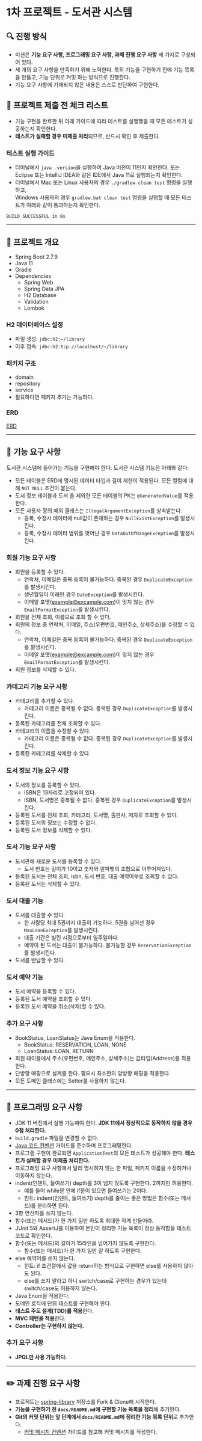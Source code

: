 # 1차 프로젝트 - 도서관 시스템

## 🔍 진행 방식

- 미션은 **기능 요구 사항, 프로그래밍 요구 사항, 과제 진행 요구 사항** 세 가지로 구성되어 있다.
- 세 개의 요구 사항을 만족하기 위해 노력한다. 특히 기능을 구현하기 전에 기능 목록을 만들고, 기능 단위로 커밋 하는 방식으로 진행한다.
- 기능 요구 사항에 기재되지 않은 내용은 스스로 판단하여 구현한다.

## 🚨 프로젝트 제출 전 체크 리스트

- 기능 구현을 완료한 뒤 아래 가이드에 따라 테스트를 실행했을 때 모든 테스트가 성공하는지 확인한다.
- **테스트가 실패할 경우 미제출 처리**되므로, 반드시 확인 후 제출한다.

### 테스트 실행 가이드

- 터미널에서 `java -version`을 실행하여 Java 버전이 11인지 확인한다. 또는 Eclipse 또는 IntelliJ IDEA와 같은 IDE에서 Java 11로 실행되는지 확인한다.
- 터미널에서 Mac 또는 Linux 사용자의 경우 `./gradlew clean test` 명령을 실행하고,   
  Windows 사용자의 경우  `gradlew.bat clean test` 명령을 실행할 때 모든 테스트가 아래와 같이 통과하는지 확인한다.

```
BUILD SUCCESSFUL in 0s
```

---

## 🎯 프로젝트 개요

- Spring Boot 2.7.9
- Java 11
- Gradle
- Dependencies
  - Spring Web
  - Spring Data JPA
  - H2 Database
  - Validation
  - Lombok

### H2 데이터베이스 설정

- 파일 생성: `jdbc:h2:~/library`
- 이후 접속: `jdbc:h2:tcp://localhost/~/library`

### 패키지 구조

- domain
- repository
- service
- 필요하다면 패키지 추가는 가능하다.

### ERD
[ERD](https://www.erdcloud.com/d/9j2ZL2bnLWmcc99dm)

---

## 🚀 기능 요구 사항

도서관 시스템에 들어가는 기능을 구현해야 한다. 도서관 시스템 기능은 아래와 같다.

- 모든 테이블은 ERD에 명시된 데이터 타입과 길이 제한이 적용된다. 모든 컬럼에 대해 `NOT NULL` 조건이 붙는다. 
- 도서 정보 테이블과 도서 을 제외한 모든 테이블의 PK는 `@GeneratedValue`를 적용한다.
- 모든 사용자 정의 예외 클래스는 `IllegalArgumentException`를 상속받는다.
  - 등록, 수정시 데이터에 null값이 존재하는 경우 `NullExistException`를 발생시킨다.
  - 등록, 수정시 데이터 범위를 벗어난 경우 `DataOutOfRangeException`를 발생시킨다.
### 회원 기능 요구 사항

- 회원을 등록할 수 있다.
  - 연락처, 이메일은 중복 등록이 불가능하다. 중복된 경우 `DuplicateException`를 발생시킨다.
  - 생년월일이 미래인 경우 `DateException`를 발생시킨다.
  - 이메일 포멧(example@excample.com)이 맞지 않는 경우 `EmailFormatException`를 발생시킨다. 
- 회원을 전체 조회, 이름으로 조회 할 수 있다.
- 회원의 정보 중 연락처, 이메일, 주소(우편번호, 메인주소, 상세주소)를 수정할 수 있다.
  - 연락처, 이메일은 중복 등록이 불가능하다. 중복된 경우 `DuplicateException`를 발생시킨다.
  - 이메일 포멧(example@excample.com)이 맞지 않는 경우 `EmailFormatException`를 발생시킨다.
- 회원 정보를 삭제할 수 있다.

### 카테고리 기능 요구 사항

- 카테고리를 추가할 수 있다.
  - 카테고리 이름은 중복될 수 없다. 중복된 경우 `DuplicateException`를 발생시킨다.
- 등록된 카테고리를 전체 조회할 수 있다.
- 카테고리의 이름을 수정할 수 있다.
  - 카테고리 이름은 중복될 수 없다. 중복된 경우 `DuplicateException`를 발생시킨다.
- 등록된 카테고리를 삭제할 수 있다.

### 도서 정보 기능 요구 사항

- 도서의 정보를 등록할 수 있다.
  - ISBN은 13자리로 고정되어 있다.
  - ISBN, 도서명은 중복될 수 없다. 중복된 경우 `DuplicateException`를 발생시킨다.
- 등록된 도서를 전체 조회, 카테고리, 도서명, 출판사, 저자로 조회할 수 있다.
- 등록된 도서의 정보는 수정할 수 없다.
- 등록된 도서 정보를 삭제할 수 있다.

### 도서 기능 요구 사항

- 도서관에 새로운 도서를 등록할 수 있다.
  - 도서 번호는 길이가 10이고 숫자와 알파벳의 조합으로 이루어져있다.
- 등록된 도서는 전체 조회, isbn, 도서 번호, 대출 예약여부로 조회할 수 있다.
- 등록된 도서는 삭제할 수 있다.

### 도서 대출 기능

- 도서를 대출할 수 있다.
  - 한 사람당 최대 5권까지 대출이 가능하다. 5권을 넘어선 경우 `MaxLoanException`를 발생시킨다.
  - 대출 기간은 빌린 시점으로부터 일주일이다.
  - 예약이 된 도서는 대출이 불가능하다. 불가능할 경우 `ReservationException`를 발생시킨다. 
- 도서를 반납할 수 있다.

### 도서 예약 기능

- 도서 예약을 등록할 수 있다.
- 등록된 도서 예약을 조회할 수 있다.
- 등록된 도서 예약을 취소(삭제)할 수 있다.

### 추가 요구 사항

- BookStatus, LoanStatus는 Java Enum을 적용한다.
  - BookStatus: RESERVATION, LOAN, NONE
  - LoanStatus: LOAN, RETURN
- 회원 테이블에서 주소(우편번호, 메인주소, 상세주소)는 값타입(Address)를 적용한다.
- 단방향 매핑으로 설계를 한다. 필요시 최소한의 양방향 매핑을 적용한다.
- 모든 도메인 클래스에는 Setter를 사용하지 않는다. 

---

## 🎯 프로그래밍 요구 사항

- JDK 11 버전에서 실행 가능해야 한다. **JDK 11에서 정상적으로 동작하지 않을 경우 0점 처리한다.**
- `build.gradle` 파일을 변경할 수 없다.
- [Java 코드 컨벤션](https://github.com/woowacourse/woowacourse-docs/tree/master/styleguide/java) 가이드를 준수하며 프로그래밍한다.
- 프로그램 구현이 완료되면 `ApplicationTest`의 모든 테스트가 성공해야 한다. **테스트가 실패할 경우 미제출 처리한다.**
- 프로그래밍 요구 사항에서 달리 명시하지 않는 한 파일, 패키지 이름을 수정하거나 이동하지 않는다.
- indent(인덴트, 들여쓰기) depth를 3이 넘지 않도록 구현한다. 2까지만 허용한다.
    - 예를 들어 while문 안에 if문이 있으면 들여쓰기는 2이다.
    - 힌트: indent(인덴트, 들여쓰기) depth를 줄이는 좋은 방법은 함수(또는 메서드)를 분리하면 된다.
- 3항 연산자를 쓰지 않는다.
- 함수(또는 메서드)가 한 가지 일만 하도록 최대한 작게 만들어라.
- JUnit 5와 AssertJ를 이용하여 본인이 정리한 기능 목록이 정상 동작함을 테스트 코드로 확인한다.
- 함수(또는 메서드)의 길이가 15라인을 넘어가지 않도록 구현한다.
  - 함수(또는 메서드)가 한 가지 일만 잘 하도록 구현한다.
- else 예약어를 쓰지 않는다.
  - 힌트: if 조건절에서 값을 return하는 방식으로 구현하면 else를 사용하지 않아도 된다.
  - else를 쓰지 말라고 하니 switch/case로 구현하는 경우가 있는데 switch/case도 허용하지 않는다.
- Java Enum을 적용한다.
- 도메인 로직에 단위 테스트를 구현해야 한다.
- **테스트 주도 설계(TDD)를 적용**한다.
- **MVC 패턴을 적용**한다.
- **Controller는 구현하지 않는다.**

### 추가 요구 사항

- **JPQL만 사용 가능하다.**

---

## ✏️ 과제 진행 요구 사항

- 프로젝트는 [spring-library](https://github.com/Chaos0103/spring-library) 저장소를 Fork & Clone해 시작한다.
- **기능을 구현하기 전 `docs/README.md`에 구현할 기능 목록을 정리**해 추가한다.
- **Git의 커밋 단위는 앞 단계에서 `docs/README.md`에 정리한 기능 목록 단위**로 추가한다.
  - [커밋 메시지 컨벤션](https://gist.github.com/stephenparish/9941e89d80e2bc58a153) 가이드를 참고해 커밋 메시지를 작성한다.
